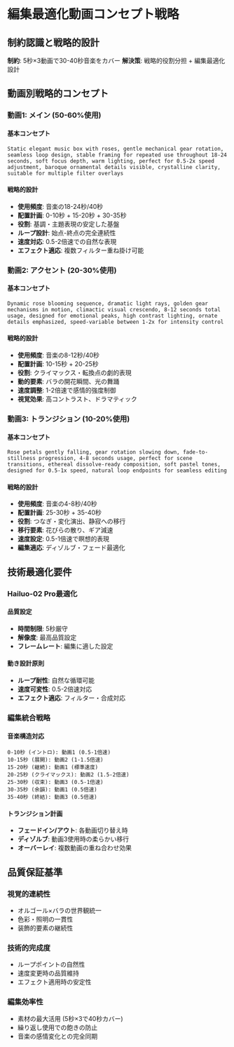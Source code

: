 # 編集最適化動画コンセプト戦略

## 制約認識と戦略的設計

**制約**: 5秒×3動画で30-40秒音楽をカバー
**解決策**: 戦略的役割分担 + 編集最適化設計

## 動画別戦略的コンセプト

### 動画1: メイン (50-60%使用)

#### 基本コンセプト
```
Static elegant music box with roses, gentle mechanical gear rotation, seamless loop design, stable framing for repeated use throughout 18-24 seconds, soft focus depth, warm lighting, perfect for 0.5-2x speed adjustment, baroque ornamental details visible, crystalline clarity, suitable for multiple filter overlays
```

#### 戦略的設計
- **使用頻度**: 音楽の18-24秒/40秒
- **配置計画**: 0-10秒 + 15-20秒 + 30-35秒
- **役割**: 基調・主題表現の安定した基盤
- **ループ設計**: 始点-終点の完全連続性
- **速度対応**: 0.5-2倍速での自然な表現
- **エフェクト適応**: 複数フィルター重ね掛け可能

### 動画2: アクセント (20-30%使用)

#### 基本コンセプト
```
Dynamic rose blooming sequence, dramatic light rays, golden gear mechanisms in motion, climactic visual crescendo, 8-12 seconds total usage, designed for emotional peaks, high contrast lighting, ornate details emphasized, speed-variable between 1-2x for intensity control
```

#### 戦略的設計
- **使用頻度**: 音楽の8-12秒/40秒
- **配置計画**: 10-15秒 + 20-25秒
- **役割**: クライマックス・転換点の劇的表現
- **動的要素**: バラの開花瞬間、光の舞踊
- **速度調整**: 1-2倍速で感情的強度制御
- **視覚効果**: 高コントラスト、ドラマティック

### 動画3: トランジション (10-20%使用)

#### 基本コンセプト
```
Rose petals gently falling, gear rotation slowing down, fade-to-stillness progression, 4-8 seconds usage, perfect for scene transitions, ethereal dissolve-ready composition, soft pastel tones, designed for 0.5-1x speed, natural loop endpoints for seamless editing
```

#### 戦略的設計
- **使用頻度**: 音楽の4-8秒/40秒
- **配置計画**: 25-30秒 + 35-40秒
- **役割**: つなぎ・変化演出、静寂への移行
- **移行要素**: 花びらの散り、ギア減速
- **速度設定**: 0.5-1倍速で瞑想的表現
- **編集適応**: ディゾルブ・フェード最適化

## 技術最適化要件

### Hailuo-02 Pro最適化

#### 品質設定
- **時間制限**: 5秒厳守
- **解像度**: 最高品質設定
- **フレームレート**: 編集に適した設定

#### 動き設計原則
- **ループ耐性**: 自然な循環可能
- **速度可変性**: 0.5-2倍速対応
- **エフェクト適応**: フィルター・合成対応

### 編集統合戦略

#### 音楽構造対応
```
0-10秒 (イントロ): 動画1 (0.5-1倍速)
10-15秒 (展開): 動画2 (1-1.5倍速)
15-20秒 (継続): 動画1 (標準速度)
20-25秒 (クライマックス): 動画2 (1.5-2倍速)
25-30秒 (収束): 動画3 (0.5-1倍速)
30-35秒 (余韻): 動画1 (0.5倍速)
35-40秒 (終結): 動画3 (0.5倍速)
```

#### トランジション計画
- **フェードイン/アウト**: 各動画切り替え時
- **ディゾルブ**: 動画3使用時の柔らかい移行
- **オーバーレイ**: 複数動画の重ね合わせ効果

## 品質保証基準

### 視覚的連続性
- オルゴール×バラの世界観統一
- 色彩・照明の一貫性
- 装飾的要素の継続性

### 技術的完成度
- ループポイントの自然性
- 速度変更時の品質維持
- エフェクト適用時の安定性

### 編集効率性
- 素材の最大活用 (5秒×3で40秒カバー)
- 繰り返し使用での飽きの防止
- 音楽の感情変化との完全同期
